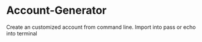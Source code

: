 # Account-Generator
Create an customized account from command line. Import into pass or echo into terminal 
